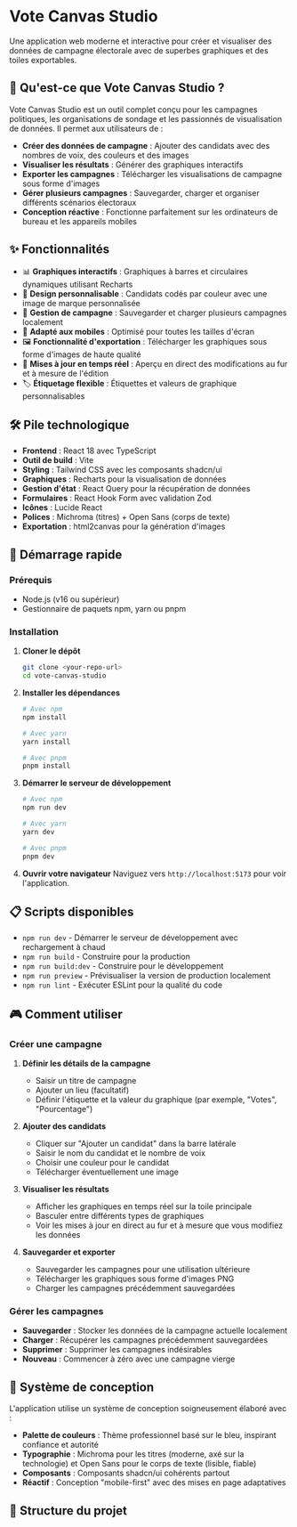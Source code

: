# Vote Canvas Studio

Une application web moderne et interactive pour créer et visualiser des données de campagne électorale avec de superbes graphiques et des toiles exportables.

## 🎯 Qu'est-ce que Vote Canvas Studio ?

Vote Canvas Studio est un outil complet conçu pour les campagnes politiques, les organisations de sondage et les passionnés de visualisation de données. Il permet aux utilisateurs de :

- **Créer des données de campagne** : Ajouter des candidats avec des nombres de voix, des couleurs et des images
- **Visualiser les résultats** : Générer des graphiques interactifs
- **Exporter les campagnes** : Télécharger les visualisations de campagne sous forme d'images
- **Gérer plusieurs campagnes** : Sauvegarder, charger et organiser différents scénarios électoraux
- **Conception réactive** : Fonctionne parfaitement sur les ordinateurs de bureau et les appareils mobiles

## ✨ Fonctionnalités

- 📊 **Graphiques interactifs** : Graphiques à barres et circulaires dynamiques utilisant Recharts
- 🎨 **Design personnalisable** : Candidats codés par couleur avec une image de marque personnalisée
- 💾 **Gestion de campagne** : Sauvegarder et charger plusieurs campagnes localement
- 📱 **Adapté aux mobiles** : Optimisé pour toutes les tailles d'écran
- 🖼️ **Fonctionnalité d'exportation** : Télécharger les graphiques sous forme d'images de haute qualité
- 🎯 **Mises à jour en temps réel** : Aperçu en direct des modifications au fur et à mesure de l'édition
- 🏷️ **Étiquetage flexible** : Étiquettes et valeurs de graphique personnalisables

## 🛠️ Pile technologique

- **Frontend** : React 18 avec TypeScript
- **Outil de build** : Vite
- **Styling** : Tailwind CSS avec les composants shadcn/ui
- **Graphiques** : Recharts pour la visualisation de données
- **Gestion d'état** : React Query pour la récupération de données
- **Formulaires** : React Hook Form avec validation Zod
- **Icônes** : Lucide React
- **Polices** : Michroma (titres) + Open Sans (corps de texte)
- **Exportation** : html2canvas pour la génération d'images

## 🚀 Démarrage rapide

### Prérequis

- Node.js (v16 ou supérieur)
- Gestionnaire de paquets npm, yarn ou pnpm

### Installation

1. **Cloner le dépôt**
   ```bash
   git clone <your-repo-url>
   cd vote-canvas-studio
   ```

2. **Installer les dépendances**
   ```bash
   # Avec npm
   npm install
   
   # Avec yarn
   yarn install
   
   # Avec pnpm
   pnpm install
   ```

3. **Démarrer le serveur de développement**
   ```bash
   # Avec npm
   npm run dev
   
   # Avec yarn
   yarn dev
   
   # Avec pnpm
   pnpm dev
   ```

4. **Ouvrir votre navigateur**
   Naviguez vers `http://localhost:5173` pour voir l'application.

## 📋 Scripts disponibles

- `npm run dev` - Démarrer le serveur de développement avec rechargement à chaud
- `npm run build` - Construire pour la production
- `npm run build:dev` - Construire pour le développement
- `npm run preview` - Prévisualiser la version de production localement
- `npm run lint` - Exécuter ESLint pour la qualité du code

## 🎮 Comment utiliser

### Créer une campagne

1. **Définir les détails de la campagne**
   - Saisir un titre de campagne
   - Ajouter un lieu (facultatif)
   - Définir l'étiquette et la valeur du graphique (par exemple, "Votes", "Pourcentage")

2. **Ajouter des candidats**
   - Cliquer sur "Ajouter un candidat" dans la barre latérale
   - Saisir le nom du candidat et le nombre de voix
   - Choisir une couleur pour le candidat
   - Télécharger éventuellement une image

3. **Visualiser les résultats**
   - Afficher les graphiques en temps réel sur la toile principale
   - Basculer entre différents types de graphiques
   - Voir les mises à jour en direct au fur et à mesure que vous modifiez les données

4. **Sauvegarder et exporter**
   - Sauvegarder les campagnes pour une utilisation ultérieure
   - Télécharger les graphiques sous forme d'images PNG
   - Charger les campagnes précédemment sauvegardées

### Gérer les campagnes

- **Sauvegarder** : Stocker les données de la campagne actuelle localement
- **Charger** : Récupérer les campagnes précédemment sauvegardées
- **Supprimer** : Supprimer les campagnes indésirables
- **Nouveau** : Commencer à zéro avec une campagne vierge

## 🎨 Système de conception

L'application utilise un système de conception soigneusement élaboré avec :

- **Palette de couleurs** : Thème professionnel basé sur le bleu, inspirant confiance et autorité
- **Typographie** : Michroma pour les titres (moderne, axé sur la technologie) et Open Sans pour le corps de texte (lisible, fiable)
- **Composants** : Composants shadcn/ui cohérents partout
- **Réactif** : Conception "mobile-first" avec des mises en page adaptatives

## 📁 Structure du projet